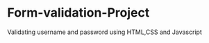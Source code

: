 # Form-validation-Project
Validating username and password using HTML,CSS and Javascript

<html>
    <head>
        <title>
            WELCOME
        </title>
        <link rel="stylesheet" href="stylesheet.css">
    </head>
    <script>
        function validate(){
            var x = document.getElementById("username").value;
            var y = document.getElementById("password").value;

            //code for email validation//
            //let z = document.getElementById("username");
           // let regx = /^([a-zA-Z0-9\.-]+)@([a-z0-9-]+).([a-z]{2,8}).([a-z]{2,3})?$/;
           
            var regx = /^([a-zA-Z0-9\.-]+)@([a-z0-9-]+).([a-z]{2,8}).([a-z]{2,3})?$/;
           
            if(regx.test(x)==true)
                {
                    
                    document.getElementById("error").style.visibility="visible";
                    document.getElementById("error").style.color="green";
                    document.getElementById("error").innerHTML="valid";
                    return true;
                
                }else if(regx.test(x)==false)
                {
                    //alert("invalid");
                    document.getElementById("error").style.visibility="visible";
                    document.getElementById("error").style.color="red";
                    document.getElementById("error").innerHTML="invalid";
                    return false;
                    
                }
            
            
                
                else if(x==""&&y=="")
                {
                    alert("No blank is allowed");
                
                    return false;
                }
                else if(x==y)
                {
                   alert("username and password are the same");
                   return false;
                }
                else if(x.trim()=="")
                {
                   
                    x.style.border="solid 3px red";
                    document.getElementById("errorstyle1").style.visibility="visible";
                    return false;
                }
                else if(y.trim()=="")
                {
                    
                    y.style.border="solid 3px red";
                    document.getElementById("errorstyle2").style.visibility="visible";
                    return false;
                }
                else if(y.trim().length<5)
                {
                    alert("password should be atleast 5 characters");
                    return false;
                }
                
                    else 
                {
                 
                    return true;
                }
            }
            
        
    </script>

    <body>
        <form onsubmit="return validate()" action="support file.html"> //Any html file that has to be opened
        <div class="SignUp">
            <h1>WELCOME</h1>
        <div class="inputs">
            <i class="fa fa-user" aria-hidden="true"></i>
            <input type="text" id="username" placeholder="Enter Email ID" required>
            <label id="error" style="color:red; visibility:hidden">INVALID</label> //Optional
            <label id="errorstyle1" style="color:red; visibility:hidden">Fill the box</label>//Optional
        </div><br>
        <div class="inputs">
            <i class="fa fa-lock" aria-hidden="false"></i>
            <input type="password" id="password" placeholder="Enter Password" required>
            <label id="errorstyle2" style="color:red; visibility:hidden">Fill the box</label>
            </div><br>
        <input class="button" type="submit" value="Sign In">
    </div>
        </form>        
    </body>
</html>
